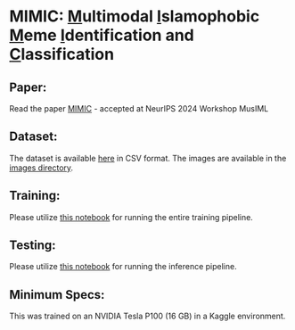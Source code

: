 # MIMIC: <ins>M</ins>ultimodal <ins>I</ins>slamophobic <ins>M</ins>eme <ins>I</ins>dentification and <ins>C</ins>lassification

## Paper:
Read the paper [MIMIC](https://arxiv.org/abs/2412.00681) - accepted at NeurIPS 2024 Workshop MusIML

<!-- [Dataset - HuggingFace version will be released upon acceptance](https://huggingface.co/datasets/smji/muslim-hateful-memes) -->
## Dataset:

The dataset is available [here](./dataset.csv) in CSV format. The images are available in the [images directory](./images/).

## Training:

Please utilize [this notebook](./muslim-hate-meme-train-test.ipynb) for running the entire training pipeline. 

## Testing:

Please utilize [this notebook](./muslim-hate-meme-inference%20notebook.ipynb) for running the inference pipeline.

## Minimum Specs:

This was trained on an NVIDIA Tesla P100 (16 GB) in a Kaggle environment.
